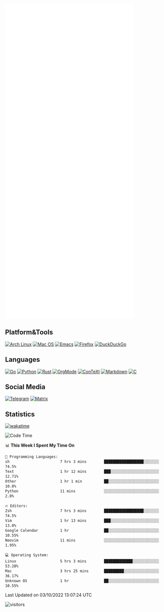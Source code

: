 ![Metrics](https://github.com/SteamedFish/SteamedFish/blob/master/github-metrics.svg)

## Platform&Tools

[![Arch Linux](https://img.shields.io/badge/ArchLinux-1793D1?logo=arch-linux&logoColor=fff&style=flat-square)](https://archlinux.org/)
[![Mac OS](https://img.shields.io/badge/MacOS-000000?style=flat-square&logo=macos&logoColor=F0F0F0)](https://www.apple.com/macos/)
[![Emacs](https://img.shields.io/badge/Emacs-%237F5AB6.svg?&style=flat-square&logo=gnu-emacs&logoColor=white)](https://www.gnu.org/software/emacs/)
[![Firefox](https://img.shields.io/badge/Firefox-FF7139?style=flat-square&logo=Firefox-Browser&logoColor=white)](https://firefox.com/)
[![DuckDuckGo](https://img.shields.io/badge/DuckDuckGo-DE5833?style=flat-square&logo=DuckDuckGo&logoColor=white)](https://duckduckgo.com/)

## Languages

[![Go](https://img.shields.io/badge/Golang-%2300ADD8.svg?style=flat-square&logo=go&logoColor=white)](https://golang.org/)
[![Python](https://img.shields.io/badge/Python-3670A0?style=flat-square&logo=python&logoColor=ffdd54)](https://www.python.org/)
[![Rust](https://img.shields.io/badge/Rust-%23000000.svg?style=flat-square&logo=rust&logoColor=white)](https://www.rust-lang.org/)
[![OrgMode](https://img.shields.io/badge/OrgMode-%23000000.svg?style=flat-square&logo=org&logoColor=white)](https://orgmode.org/)
[![ConTeXt](https://img.shields.io/badge/ConTeXt-%23008080.svg?style=flat-square&logo=latex&logoColor=white)](https://contextgarden.net/)
[![Markdown](https://img.shields.io/badge/MarkDown-%23000000.svg?style=flat-square&logo=markdown&logoColor=white)](https://daringfireball.net/projects/markdown/)
[![C](https://img.shields.io/badge/C-%2300599C.svg?style=flat-square&logo=c&logoColor=white)](https://www.iso.org/standard/74528.html)

## Social Media
[![Telegram](https://img.shields.io/badge/SteamedFish-2CA5E0?style=social&logo=telegram&logoColor=white)](https://t.me/SteamedFish)
[![Matrix](https://img.shields.io/badge/SteamedFish-2CA5E0?style=social&logo=matrix&logoColor=black)](https://matrix.to/#/@i:steamedfish.org)

## Statistics
[![wakatime](https://wakatime.com/badge/user/168280d6-fcf2-4b4f-ad3a-dc4612f35b38.svg)](https://wakatime.com/@168280d6-fcf2-4b4f-ad3a-dc4612f35b38)

<!--START_SECTION:waka-->
![Code Time](http://img.shields.io/badge/Code%20Time-2%2C034%20hrs-blue)

📊 **This Week I Spent My Time On** 

```text
💬 Programming Languages: 
sh                       7 hrs 3 mins        ██████████████████░░░░░░░   74.5% 
Text                     1 hr 12 mins        ███░░░░░░░░░░░░░░░░░░░░░░   12.71% 
Other                    1 hr 1 min          ██░░░░░░░░░░░░░░░░░░░░░░░   10.8% 
Python                   11 mins             ░░░░░░░░░░░░░░░░░░░░░░░░░   2.0%

🔥 Editors: 
Zsh                      7 hrs 3 mins        ██████████████████░░░░░░░   74.5% 
Vim                      1 hr 13 mins        ███░░░░░░░░░░░░░░░░░░░░░░   13.0% 
Google Calendar          1 hr                ██░░░░░░░░░░░░░░░░░░░░░░░   10.55% 
Neovim                   11 mins             ░░░░░░░░░░░░░░░░░░░░░░░░░   1.95%

💻 Operating System: 
Linux                    5 hrs 3 mins        █████████████░░░░░░░░░░░░   53.28% 
Mac                      3 hrs 25 mins       █████████░░░░░░░░░░░░░░░░   36.17% 
Unknown OS               1 hr                ██░░░░░░░░░░░░░░░░░░░░░░░   10.55%

```


 Last Updated on 03/10/2022 13:07:24 UTC
<!--END_SECTION:waka-->

![visitors](https://visitor-badge.laobi.icu/badge?page_id=SteamedFish.SteamedFish)
